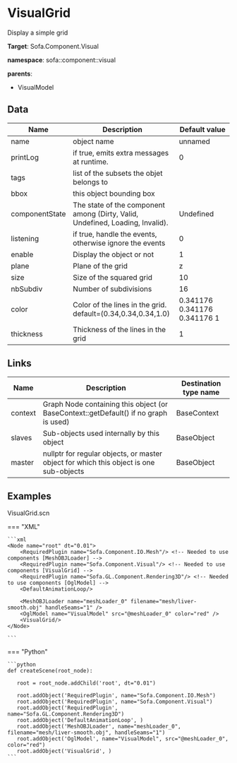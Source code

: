 # VisualGrid

Display a simple grid


__Target__: Sofa.Component.Visual

__namespace__: sofa::component::visual

__parents__:

- VisualModel

## Data

<table>
    <thead>
        <tr>
            <th>Name</th>
            <th>Description</th>
            <th>Default value</th>
        </tr>
    </thead>
    <tbody>
	<tr>
		<td>name</td>
		<td>
object name
		</td>
		<td>unnamed</td>
	</tr>
	<tr>
		<td>printLog</td>
		<td>
if true, emits extra messages at runtime.
		</td>
		<td>0</td>
	</tr>
	<tr>
		<td>tags</td>
		<td>
list of the subsets the objet belongs to
		</td>
		<td></td>
	</tr>
	<tr>
		<td>bbox</td>
		<td>
this object bounding box
		</td>
		<td></td>
	</tr>
	<tr>
		<td>componentState</td>
		<td>
The state of the component among (Dirty, Valid, Undefined, Loading, Invalid).
		</td>
		<td>Undefined</td>
	</tr>
	<tr>
		<td>listening</td>
		<td>
if true, handle the events, otherwise ignore the events
		</td>
		<td>0</td>
	</tr>
	<tr>
		<td>enable</td>
		<td>
Display the object or not
		</td>
		<td>1</td>
	</tr>
	<tr>
		<td>plane</td>
		<td>
Plane of the grid
		</td>
		<td>z</td>
	</tr>
	<tr>
		<td>size</td>
		<td>
Size of the squared grid
		</td>
		<td>10</td>
	</tr>
	<tr>
		<td>nbSubdiv</td>
		<td>
Number of subdivisions
		</td>
		<td>16</td>
	</tr>
	<tr>
		<td>color</td>
		<td>
Color of the lines in the grid. default=(0.34,0.34,0.34,1.0)
		</td>
		<td>0.341176 0.341176 0.341176 1</td>
	</tr>
	<tr>
		<td>thickness</td>
		<td>
Thickness of the lines in the grid
		</td>
		<td>1</td>
	</tr>

</tbody>
</table>

## Links


| Name | Description | Destination type name |
| ---- | ----------- | --------------------- |
|context|Graph Node containing this object (or BaseContext::getDefault() if no graph is used)|BaseContext|
|slaves|Sub-objects used internally by this object|BaseObject|
|master|nullptr for regular objects, or master object for which this object is one sub-objects|BaseObject|

## Examples 

VisualGrid.scn

=== "XML"

    ```xml
    <Node name="root" dt="0.01">
        <RequiredPlugin name="Sofa.Component.IO.Mesh"/> <!-- Needed to use components [MeshOBJLoader] -->
        <RequiredPlugin name="Sofa.Component.Visual"/> <!-- Needed to use components [VisualGrid] -->
        <RequiredPlugin name="Sofa.GL.Component.Rendering3D"/> <!-- Needed to use components [OglModel] -->
        <DefaultAnimationLoop/>
        
        <MeshOBJLoader name="meshLoader_0" filename="mesh/liver-smooth.obj" handleSeams="1" />
        <OglModel name="VisualModel" src="@meshLoader_0" color="red" />
        <VisualGrid/>
    </Node>

    ```

=== "Python"

    ```python
    def createScene(root_node):

       root = root_node.addChild('root', dt="0.01")

       root.addObject('RequiredPlugin', name="Sofa.Component.IO.Mesh")
       root.addObject('RequiredPlugin', name="Sofa.Component.Visual")
       root.addObject('RequiredPlugin', name="Sofa.GL.Component.Rendering3D")
       root.addObject('DefaultAnimationLoop', )
       root.addObject('MeshOBJLoader', name="meshLoader_0", filename="mesh/liver-smooth.obj", handleSeams="1")
       root.addObject('OglModel', name="VisualModel", src="@meshLoader_0", color="red")
       root.addObject('VisualGrid', )
    ```

